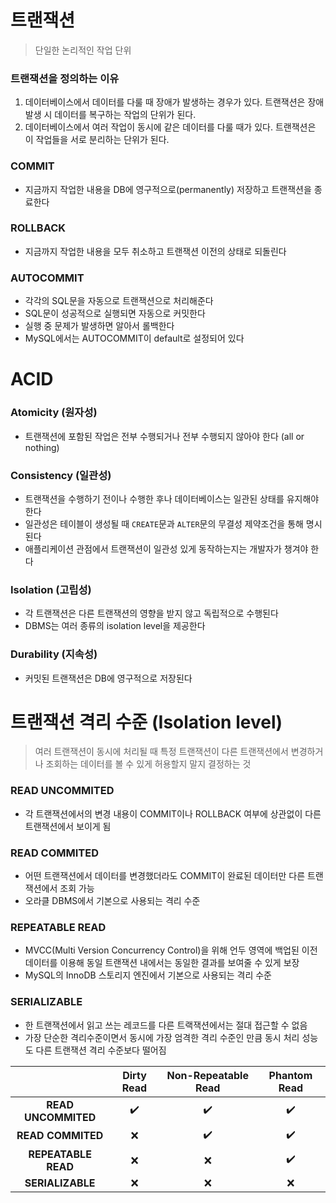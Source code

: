 # 트랜잭션
> 단일한 논리적인 작업 단위

### 트랜잭션을 정의하는 이유
1. 데이터베이스에서 데이터를 다룰 때 장애가 발생하는 경우가 있다. 트랜잭션은 장애 발생 시 데이터를 복구하는 작업의 단위가 된다.
2. 데이터베이스에서 여러 작업이 동시에 같은 데이터를 다룰 때가 있다. 트랜잭션은 이 작업들을 서로 분리하는 단위가 된다.

### COMMIT
* 지금까지 작업한 내용을 DB에 영구적으로(permanently) 저장하고 트랜잭션을 종료한다

### ROLLBACK
* 지금까지 작업한 내용을 모두 취소하고 트랜잭션 이전의 상태로 되돌린다

### AUTOCOMMIT
* 각각의 SQL문을 자동으로 트랜잭션으로 처리해준다  
* SQL문이 성공적으로 실행되면 자동으로 커밋한다  
* 실행 중 문제가 발생하면 알아서 롤백한다  
* MySQL에서는 AUTOCOMMIT이 default로 설정되어 있다  

# ACID
### Atomicity (원자성)
* 트랜잭션에 포함된 작업은 전부 수행되거나 전부 수행되지 않아야 한다 (all or nothing)

### Consistency (일관성)
* 트랜잭션을 수행하기 전이나 수행한 후나 데이터베이스는 일관된 상태를 유지해야 한다  
* 일관성은 테이블이 생성될 때 `CREATE`문과 `ALTER`문의 무결성 제약조건을 통해 명시된다  
* 애플리케이션 관점에서 트랜잭션이 일관성 있게 동작하는지는 개발자가 챙겨야 한다

### Isolation (고립성)
* 각 트랜잭션은 다른 트랜잭션의 영향을 받지 않고 독립적으로 수행된다
* DBMS는 여러 종류의 isolation level을 제공한다

### Durability (지속성)
* 커밋된 트랜잭션은 DB에 영구적으로 저장된다

# 트랜잭션 격리 수준 (Isolation level)
> 여러 트랜잭션이 동시에 처리될 때 특정 트랜잭션이 다른 트랜잭션에서 변경하거나 조회하는 데이터를 볼 수 있게 허용할지 말지 결정하는 것
### READ UNCOMMITED
* 각 트랜잭션에서의 변경 내용이 COMMIT이나 ROLLBACK 여부에 상관없이 다른 트랜잭션에서 보이게 됨

### READ COMMITED
* 어떤 트랜잭션에서 데이터를 변경했더라도 COMMIT이 완료된 데이터만 다른 트랜잭션에서 조회 가능  
* 오라클 DBMS에서 기본으로 사용되는 격리 수준  

### REPEATABLE READ
* MVCC(Multi Version Concurrency Control)을 위해 언두 영역에 백업된 이전 데이터를 이용해 동일 트랜잭션 내에서는  동일한 결과를 보여줄 수 있게 보장
* MySQL의 InnoDB 스토리지 엔진에서 기본으로 사용되는 격리 수준  

### SERIALIZABLE
* 한 트랜잭션에서 읽고 쓰는 레코드를 다른 트랙잭션에서는 절대 접근할 수 없음
* 가장 단순한 격리수준이면서 동시에 가장 엄격한 격리 수준인 만큼 동시 처리 성능도 다른 트랜잭션 격리 수준보다 떨어짐

||Dirty Read|Non-Repeatable Read|Phantom Read|
|:---:|:---:|:---:|:---:|
|**READ UNCOMMITED**|✔️|✔️|✔️|
|**READ COMMITED**|❌|✔️|✔️|
|**REPEATABLE READ**|❌|❌|✔️|
|**SERIALIZABLE**|❌|❌|❌|
